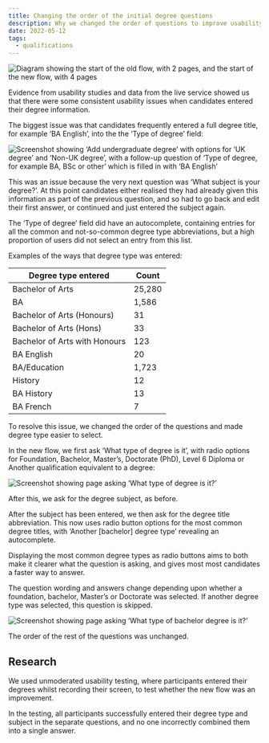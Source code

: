 ```yaml
---
title: Changing the order of the initial degree questions
description: Why we changed the order of questions to improve usability
date: 2022-05-12
tags:
  - qualifications
---
```


![Diagram showing the start of the old flow, with 2 pages, and the start of the new flow, with 4 pages](degree-flow-changes.png)

Evidence from usability studies and data from the live service showed us that there were some consistent usability issues when candidates entered their degree information.

The biggest issue was that candidates frequently entered a full degree title, for example ‘BA English’, into the the ‘Type of degree’ field:

![Screenshot showing ‘Add undergraduate degree’ with options for ‘UK degree’ and ‘Non-UK degree’, with a follow-up question of ‘Type of degree, for example BA, BSc or other’ which is filled in with ‘BA English’](degree-flow-old-first-question.png "First question in previous degree flow showing someone incorrecting answering")

This was an issue because the very next question was ‘What subject is your degree?’. At this point candidates either realised they had already given this information as part of the previous question, and so had to go back and edit their first answer, or continued and just entered the subject again.

The ‘Type of degree’ field did have an autocomplete, containing entries for all the common and not-so-common degree type abbreviations, but a high proportion of users did not select an entry from this list.

Examples of the ways that degree type was entered:

|Degree type entered|Count|
|--- |--- |
|Bachelor of Arts|25,280|
|BA|1,586|
|Bachelor of Arts (Honours)|31|
|Bachelor of Arts (Hons)|33|
|Bachelor of Arts with Honours|123|
|BA English|20|
|BA/Education|1,723|
|History|12|
|BA History|13|
|BA French|7|

To resolve this issue, we changed the order of the questions and made degree type easier to select.

In the new flow, we first ask ‘What type of degree is it’, with radio options for Foundation, Bachelor, Master’s, Doctorate (PhD), Level 6 Diploma or Another qualification equivalent to a degree:

![Screenshot showing page asking ‘What type of degree is it?’](degree-flow-new-degree-type.png "New question for type of degree")

After this, we ask for the degree subject, as before.

After the subject has been entered, we then ask for the degree title abbreviation. This now uses radio button options for the most common degree titles, with ‘Another [bachelor] degree type’ revealing an autocomplete.

Displaying the most common degree types as radio buttons aims to both make it clearer what the question is asking, and gives most most candidates a faster way to answer.

The question wording and answers change depending upon whether a foundation, bachelor, Master’s or Doctorate was selected. If another degree type was selected, this question is skipped.

![Screenshot showing page asking ‘What type of bachelor degree is it?’](degree-flow-new-type-of-bachelor.png "New question for type of bachelor degree")

The order of the rest of the questions was unchanged.

## Research

We used unmoderated usability testing, where participants entered their degrees whilst recording their screen, to test whether the new flow was an improvement.

In the testing, all participants successfully entered their degree type and subject in the separate questions, and no one incorrectly combined them into a single answer.
